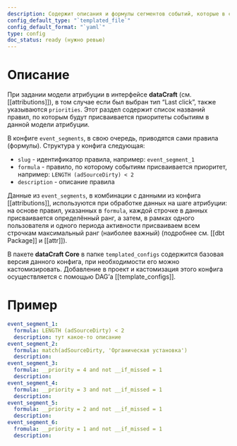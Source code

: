 ```yaml
---
description: Содержит описания и формулы сегментов событий, которые в свою очередь используются для присвоения приоритетов и построения воронки
config_default_type: "`templated_file`"
config_default_format: "`yaml`"
type: config
doc_status: ready (нужно ревью)
---
```


# Описание

При задании модели атрибуции в интерфейсе **dataCraft** (см. [[attributions]]), в том случае если был выбран тип “Last click”, также указываются `priorities`. Этот раздел содержит список названий правил, по которым будут присваивается приоритеты событиям в данной модели атрибуции. 

В конфиге `event_segments`, в свою очередь, приводятся сами правила (формулы). Структура у конфига следующая:
- `slug` - идентификатор правила, например: `event_segment_1` 
- `formula`  - правило, по которому событиям присваивается приоритет, например: `LENGTH (adSourceDirty) < 2`
- `description` - описание правила

Данные из `event_segments`, в комбинации с данными из конфига [[attributions]],  используются при обработке данных на шаге атрибуции: на основе правил, указанных в `formula`, каждой строчке в данных присваивается определённый ранг, а затем, в рамках одного пользователя и одного периода активности присваиваем всем строчкам максимальный ранг (наиболее важный) (подробнее см. [[dbt Package]] и [[attr]]). 

В пакете **dataCraft Core** в папке `templated_configs` содержится базовая версия данного конфига, при необходимости его можно кастомизировать. Добавление в проект и кастомизация этого конфига осуществляется с помощью DAG’а [[template_configs]].
# Пример

```yaml
event_segment_1:
  formula: LENGTH (adSourceDirty) < 2
  description: тут какое-то описание
event_segment_2:
  formula: match(adSourceDirty, 'Органическая установка')
  description:
event_segment_3:
  formula: __priority = 4 and not __if_missed = 1
  description:
event_segment_4:
  formula: __priority = 3 and not __if_missed = 1
  description:
event_segment_5:
  formula: __priority = 2 and not __if_missed = 1
  description:
event_segment_6:
  fromula: __priority = 1 and not __if_missed = 1
  description:
```
